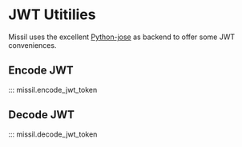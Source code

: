 # JWT Utitilies

Missil uses the excellent [Python-jose](https://github.com/mpdavis/python-jose) as backend to offer some JWT conveniences.

## Encode JWT

::: missil.encode_jwt_token

## Decode JWT

::: missil.decode_jwt_token